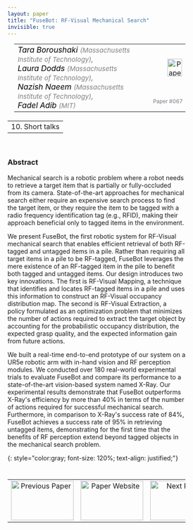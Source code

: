 ```yaml
---
layout: paper
title: "FuseBot: RF-Visual Mechanical Search"
invisible: true
---
```

<head>
<style>
* {
  box-sizing: border-box;
}

#myInput {
  background-position: 10px 10px;
  background-repeat: no-repeat;
  width: 100%;
  font-size: 100%;
  padding: 12px 20px 12px 40px;
  border: 1px solid #ddd;
  margin-bottom: 12px;
}

#myTable, #myTableA {
  border-collapse: collapse;
  width: 100%;
  border: 1px solid #ddd;
  font-size: 100%;
}

#myTable th, #myTable td, #myTableA th, #myTableA td {
  text-align: left;
  padding: 12px;
}

#myTable tr, #myTableA tr {
  border-bottom: 1px solid #ddd;
}

#myTable tr.header, #myTable tr:hover, #myTableA tr.header, #myTableA tr:hover {
  background-color: #f1f1f1;
}


#eventcounter1 a {
    font-size: 12px;
    color: #ffffff;
    display: block;
}

#eventcounter1 a:hover {
    text-decoration: none;
}

#eventcounter2 a {
    font-size: 12px;
    color: #ffffff;
    display: block;
}

#eventcounter2 a:hover {
    text-decoration: none;
}

</style>
</head>

<table width = "95%" style="padding-left: 15px; margin-left: auto; margin-right: 10px;">
<tr><td style = "vertical-align: top; padding-right: 25px;" rowspan="2">
<span style="color:black; font-size: 110%;"><i>
Tara Boroushaki <span style="color:gray; font-size: 85%">(Massachusetts Institute of Technology)</span><span style="color:gray; font-size: 100%">,</span><br>
Laura Dodds <span style="color:gray; font-size: 85%">(Massachusetts Institute of Technology)</span><span style="color:gray; font-size: 100%">,</span><br>
Nazish Naeem <span style="color:gray; font-size: 85%">(Massachusetts Institute of Technology)</span><span style="color:gray; font-size: 100%">,</span><br>
Fadel Adib <span style="color:gray; font-size: 85%">(MIT)</span>
</i></span>
</td>

<td style="text-align: right;"><a href="http://www.roboticsproceedings.org/rss18/p067.pdf"><img src="{{ site.baseurl }}/images/paper_link.png" alt="Paper Website" width = "33"  height = "40"/></a><br></td>
</tr>
<tr>
<td style="color:#777789; text-align:right; font-size: 75%; margin-right:10px;">Paper&nbsp;#067</td>
</tr>
</table>

<table width="80%" style="margin-top: 20px; margin-left: auto; margin-right: auto;">
  <tr>
    <td style="text-align:center;">10. Short talks</td>
  </tr>
</table>
<br>


### Abstract
Mechanical search is a robotic problem where a robot needs to retrieve a target item that is partially or fully-occluded from its camera. State-of-the-art approaches for mechanical search either require an expensive search process to find the target item, or they require the item to be tagged with a radio frequency identification tag (e.g., RFID), making their approach beneficial only to tagged items in the environment.

We present FuseBot, the first robotic system for RF-Visual mechanical search that enables efficient retrieval of both RF-tagged and untagged items in a pile. Rather than requiring all target items in a pile to be RF-tagged, FuseBot leverages the mere existence of an RF-tagged item in the pile to benefit both tagged and untagged items.
Our design introduces two key innovations. The first is RF-Visual Mapping, a technique that identifies and locates RF-tagged items in a pile and uses this information to construct an RF-Visual occupancy distribution map. The second is RF-Visual Extraction, a policy formulated as an optimization problem that minimizes the number of actions required to extract the target object by accounting for the probabilistic occupancy distribution, the expected grasp quality, and the expected information gain from future actions.

We built a real-time end-to-end prototype of our system on a UR5e robotic arm with in-hand vision and RF perception modules. We conducted over 180 real-world experimental trials to evaluate FuseBot and compare its performance to a state-of-the-art vision-based system named X-Ray. Our experimental results demonstrate that FuseBot outperforms X-Ray's efficiency by more than 40% in terms of the number of actions required for successful mechanical search. Furthermore, in comparison to X-Ray's success rate of 84%, FuseBot achieves a success rate of 95% in retrieving untagged items, demonstrating for the first time that the benefits of RF perception extend beyond tagged objects in the mechanical search problem.

{: style="color:gray; font-size: 120%; text-align: justified;"}


<table width="100%" style="margin-top:40px;">
<tr>
    <td style="width: 30%; text-align: center;"><a href="{{ site.baseurl }}/program/papers/066/">
<img src="{{ site.baseurl }}/images/previous_paper_icon.png"
       alt="Previous Paper" width = "142"  height = "90"/> 
</a> </td>
<td style="text-align: center;"><a href="{{ site.baseurl }}/program/papers">
<img src="{{ site.baseurl }}/images/overview_icon.png"
       alt="Paper Website" width = "142"  height = "90"/> 
</a> </td>
    <td style="width: 30%; text-align: center;"><a href="{{ site.baseurl }}/program/papers/068/">
    <img src="{{ site.baseurl }}/images/next_paper_icon.png"
        alt="Next Paper" width = "142"  height = "90"/>
    </a></td>
</tr>
</table>
